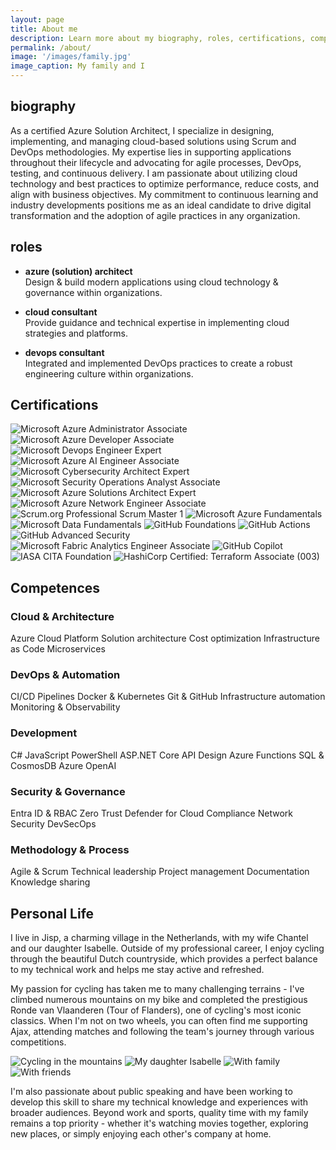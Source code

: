 ```yaml
---
layout: page
title: About me
description: Learn more about my biography, roles, certifications, competences, and more.
permalink: /about/
image: '/images/family.jpg'
image_caption: My family and I
---
```


## biography
As a certified Azure Solution Architect, I specialize in designing, implementing, and managing cloud-based solutions using Scrum and DevOps methodologies. My expertise lies in supporting applications throughout their lifecycle and advocating for agile processes, DevOps, testing, and continuous delivery. I am passionate about utilizing cloud technology and best practices to optimize performance, reduce costs, and align with business objectives. My commitment to continuous learning and industry developments positions me as an ideal candidate to drive digital transformation and the adoption of agile practices in any organization.

## roles
- **azure (solution) architect**  
  Design & build modern applications using cloud technology & governance within organizations.

- **cloud consultant**  
  Provide guidance and technical expertise in implementing cloud strategies and platforms.

- **devops consultant**  
  Integrated and implemented DevOps practices to create a robust engineering culture within organizations.

## Certifications

<div class="certifications-grid">
  <img src="/images/Picture1.png" alt="Microsoft Azure Administrator Associate">
  <img src="/images/Picture2.png" alt="Microsoft Azure Developer Associate">
  <img src="/images/Picture3.png" alt="Microsoft Devops Engineer Expert">
  <img src="/images/Picture4.png" alt="Microsoft Azure AI Engineer Associate">
  <img src="/images/Picture5.png" alt="Microsoft Cybersecurity Architect Expert">
  <img src="/images/Picture6.png" alt="Microsoft Security Operations Analyst Associate">
  <img src="/images/Picture7.png" alt="Microsoft Azure Solutions Architect Expert">
  <img src="/images/Picture8.png" alt="Microsoft Azure Network Engineer Associate">
  <img src="/images/Picture9.png" alt="Scrum.org Professional Scrum Master 1">
  <img src="/images/Picture10.png" alt="Microsoft Azure Fundamentals">
  <img src="/images/Picture11.png" alt="Microsoft Data Fundamentals">
  <img src="/images/Picture12.png" alt="GitHub Foundations">
  <img src="/images/Picture13.png" alt="GitHub Actions">
  <img src="/images/Picture14.png" alt="GitHub Advanced Security">
  <img src="/images/Picture15.png" alt="Microsoft Fabric Analytics Engineer Associate">
  <img src="/images/Picture16.png" alt="GitHub Copilot">
  <img src="/images/Picture17.png" alt="IASA CITA Foundation">
  <img src="/images/Picture18.png" alt="HashiCorp Certified: Terraform Associate (003)">
</div>

## Competences

<div class="competences-container">
  <div class="competence-area">
    <h3>Cloud & Architecture</h3>
    <div class="skill-tags">
      <span class="skill-tag">Azure Cloud Platform</span>
      <span class="skill-tag">Solution architecture</span>
      <span class="skill-tag">Cost optimization</span>
      <span class="skill-tag">Infrastructure as Code</span>
      <span class="skill-tag">Microservices</span>
    </div>
  </div>
  
  <div class="competence-area">
    <h3>DevOps & Automation</h3>
    <div class="skill-tags">
      <span class="skill-tag">CI/CD Pipelines</span>
      <span class="skill-tag">Docker & Kubernetes</span>
      <span class="skill-tag">Git & GitHub</span>
      <span class="skill-tag">Infrastructure automation</span>
      <span class="skill-tag">Monitoring & Observability</span>
    </div>
  </div>
  
  <div class="competence-area">
    <h3>Development</h3>
    <div class="skill-tags">
      <span class="skill-tag">C#</span>
      <span class="skill-tag">JavaScript</span>
      <span class="skill-tag">PowerShell</span>
      <span class="skill-tag">ASP.NET Core</span>
      <span class="skill-tag">API Design</span>
      <span class="skill-tag">Azure Functions</span>
      <span class="skill-tag">SQL & CosmosDB</span>
      <span class="skill-tag">Azure OpenAI</span>
    </div>
  </div>
  
  <div class="competence-area">
    <h3>Security & Governance</h3>
    <div class="skill-tags">
      <span class="skill-tag">Entra ID & RBAC</span>
      <span class="skill-tag">Zero Trust</span>
      <span class="skill-tag">Defender for Cloud</span>
      <span class="skill-tag">Compliance</span>
      <span class="skill-tag">Network Security</span>
      <span class="skill-tag">DevSecOps</span>
    </div>
  </div>
  
  <div class="competence-area">
    <h3>Methodology & Process</h3>
    <div class="skill-tags">
      <span class="skill-tag">Agile & Scrum</span>
      <span class="skill-tag">Technical leadership</span>
      <span class="skill-tag">Project management</span>
      <span class="skill-tag">Documentation</span>
      <span class="skill-tag">Knowledge sharing</span>
    </div>
  </div>
</div>

## Personal Life
I live in Jisp, a charming village in the Netherlands, with my wife Chantel and our daughter Isabelle. Outside of my professional career, I enjoy cycling through the beautiful Dutch countryside, which provides a perfect balance to my technical work and helps me stay active and refreshed.

My passion for cycling has taken me to many challenging terrains - I've climbed numerous mountains on my bike and completed the prestigious Ronde van Vlaanderen (Tour of Flanders), one of cycling's most iconic classics. When I'm not on two wheels, you can often find me supporting Ajax, attending matches and following the team's journey through various competitions.

<div class="personal-gallery">
  <img src="/images/cycling.jpg" alt="Cycling in the mountains" style="object-position: center 20%; object-fit: cover;">
  <img src="/images/Isabelle.jpg" alt="My daughter Isabelle" style="object-position: center 12%; object-fit: cover;">
  <img src="/images/Isabelle-Chantel.jpg" alt="With family" style="object-position: center 5%; object-fit: cover;">
  <img src="/images/friends.jpg" alt="With friends" style="object-position: center 20%; object-fit: cover;">
</div>

I'm also passionate about public speaking and have been working to develop this skill to share my technical knowledge and experiences with broader audiences. Beyond work and sports, quality time with my family remains a top priority - whether it's watching movies together, exploring new places, or simply enjoying each other's company at home.
